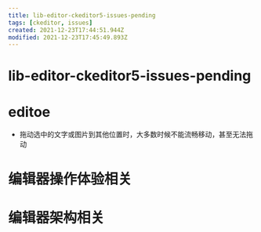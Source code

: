 ```yaml
---
title: lib-editor-ckeditor5-issues-pending
tags: [ckeditor, issues]
created: 2021-12-23T17:44:51.944Z
modified: 2021-12-23T17:45:49.893Z
---
```


# lib-editor-ckeditor5-issues-pending

# editoe
- 拖动选中的文字或图片到其他位置时，大多数时候不能流畅移动，甚至无法拖动
# 编辑器操作体验相关

# 编辑器架构相关
